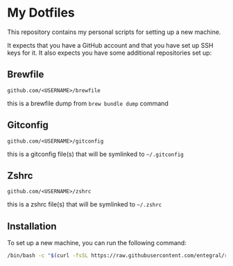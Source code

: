 # My Dotfiles

This repository contains my personal scripts for setting up a new machine.

It expects that you have a GitHub account and that you have set up SSH keys for
it. It also expects you have some additional repositories set up:

## Brewfile

`github.com/<USERNAME>/brewfile`

this is a brewfile dump from `brew bundle dump` command

## Gitconfig

`github.com/<USERNAME>/gitconfig`

this is a gitconfig file(s) that will be symlinked to `~/.gitconfig`

## Zshrc

`github.com/<USERNAME>/zshrc`

this is a zshrc file(s) that will be symlinked to `~/.zshrc`

## Installation

To set up a new machine, you can run the following command:

```bash
/bin/bash -c "$(curl -fsSL https://raw.githubusercontent.com/entegral/repo/master/install.sh)"